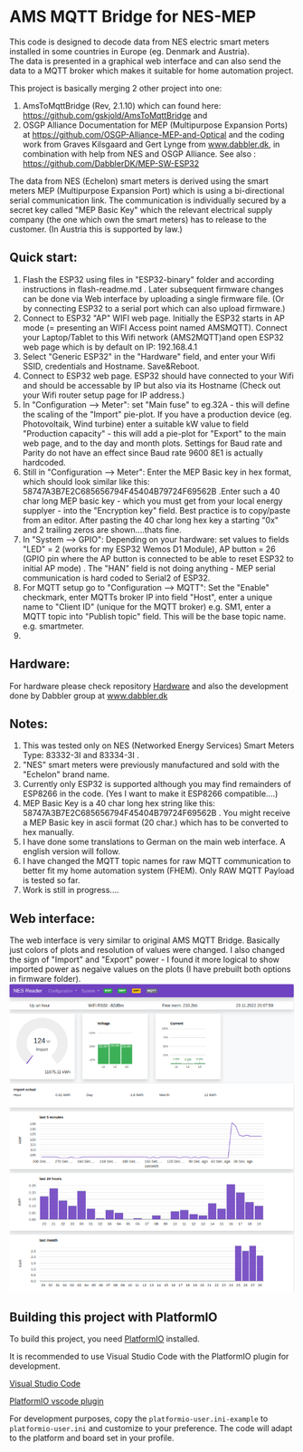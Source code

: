# AMS MQTT Bridge for NES-MEP
This code is designed to decode data from NES electric smart meters installed in some countries in Europe (eg. Denmark and Austria).  
The data is presented in a graphical web interface and can also send the data to a MQTT broker which makes it suitable for home automation project.

This project is basically merging 2 other project into one:
1) AmsToMqttBridge (Rev, 2.1.10)  which can found here: https://github.com/gskjold/AmsToMqttBridge  and
2) OSGP Alliance Documentation for MEP (Multipurpose Expansion Ports) at https://github.com/OSGP-Alliance-MEP-and-Optical and the coding work from Graves Kilsgaard and Gert Lynge from www.dabbler.dk, in combination with help from NES and OSGP Alliance. See also : https://github.com/DabblerDK/MEP-SW-ESP32 

The data from NES (Echelon) smart meters is derived using the smart meters MEP (Multipurpose Expansion Port) which is using a bi-directional serial communication link. The communication is individually secured by a secret key called "MEP Basic Key" which the relevant electrical supply company (the one which own the smart meters) has to release to the customer. (In Austria this is supported by law.)


## Quick start:
1) Flash the ESP32 using files in "ESP32-binary" folder and according instructions in flash-readme.md . Later subsequent firmware changes can be done via Web interface by uploading a single firmware file. (Or by connecting ESP32 to a serial port which can also upload firmware.)
2) Connect to ESP32 "AP" WIFI web page. Initially the ESP32 starts in AP mode (= presenting an WIFI Access point named AMSMQTT). Connect your Laptop/Tablet to this Wifi network (AMS2MQTT)and open ESP32 web page which is by default on IP: 192.168.4.1 
3) Select "Generic ESP32" in the "Hardware" field, and enter your Wifi SSID, credentials and Hostname. Save&Reboot.
4) Connect to ESP32 web page. ESP32 should have connected to your Wifi and should be accessable by IP but also via its Hostname (Check out your Wifi router setup page for IP address.)
5) In "Configuration --> Meter": set "Main fuse" to eg.32A - this will define the scaling of the "Import" pie-plot. If you have a production device (eg. Photovoltaik, Wind turbine) enter a suitable kW value to field "Production capacity" - this will add a pie-plot for "Export" to the main web page, and to the day and month plots. Settings for Baud rate and Parity do not have an effect since Baud rate 9600 8E1 is actually hardcoded.
6) Still in "Configuration --> Meter": Enter the MEP Basic key in hex format, which should look similar like this: 58747A3B7E2C685656794F45404B79724F69562B .Enter such a 40 char long MEP basic key - which you must get from your local energy supplyer - into the "Encryption key" field. Best practice is to copy/paste from an editor. After pasting the 40 char long hex key a starting "0x" and 2 trailing zeros are shown....thats fine.
7) In "System --> GPIO": Depending on your hardware: set values to fields "LED" = 2 (works for my ESP32 Wemos D1 Module), AP button = 26 (GPIO pin where the AP button is connected to be able to reset ESP32 to initial AP mode) . The "HAN" field is not doing anything - MEP serial communication is hard coded to Serial2 of ESP32.
8) For MQTT setup go to  "Configuration --> MQTT": Set the "Enable" checkmark, enter MQTTs broker IP into field "Host", enter a unique name to "Client ID" (unique for the MQTT broker) e.g. SM1, enter a MQTT topic into "Publish topic" field. This will be the base topic name. e.g. smartmeter.
9) 

## Hardware:
For hardware please check repository [Hardware](https://github.com/ehorvat1/NES-MEP-Reader/tree/main/Hardware) and also the development done by Dabbler group at www.dabbler.dk

## Notes:
1) This was tested only on NES (Networked Energy Services) Smart Meters Type: 83332-3I and 83334-3I .
2) "NES" smart meters were previously manufactured and sold with the "Echelon" brand name.
3) Currently only ESP32 is supported although you may find remainders of ESP8266 in the code. (Yes I want to make it ESP8266 compatible....)
4) MEP Basic Key is a 40 char long hex string like this: 58747A3B7E2C685656794F45404B79724F69562B . You might receive a MEP Basic key in ascii format (20 char.) which has to be converted to hex manually.
5) I have done some translations to German on the main web interface. A english version will follow.
6) I have changed the MQTT topic names for raw MQTT communication to better fit my home automation system (FHEM). Only RAW MQTT Payload is tested so far.
7) Work is still in progress....

## Web interface:
The web interface is very similar to original AMS MQTT Bridge. Basically just colors of plots and resolution of values were changed. I also changed the sign of "Import" and "Export" power - I found it more logical to show imported power as negaive values on the plots (I have prebuilt both options in firmware folder).
<img src="webui.png">



## Building this project with PlatformIO
To build this project, you need [PlatformIO](https://platformio.org/) installed.

It is recommended to use Visual Studio Code with the PlatformIO plugin for development.

[Visual Studio Code](https://code.visualstudio.com/download)

[PlatformIO vscode plugin](https://platformio.org/install/ide?install=vscode)

For development purposes, copy the ```platformio-user.ini-example``` to ```platformio-user.ini``` and customize to your preference. The code will adapt to the platform and board set in your profile. 
